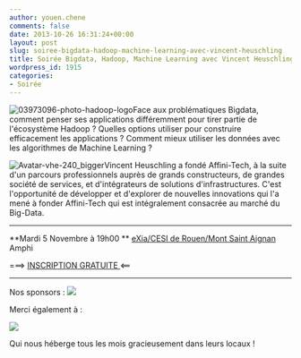 ```yaml
---
author: youen.chene
comments: false
date: 2013-10-26 16:31:24+00:00
layout: post
slug: soiree-bigdata-hadoop-machine-learning-avec-vincent-heuschling
title: Soirée Bigdata, Hadoop, Machine Learning avec Vincent Heuschling
wordpress_id: 1915
categories:
- Soirée
---
```


![03973096-photo-hadoop-logo](http://www.normandyjug.org/wp-content/uploads/2013/10/03973096-photo-hadoop-logo.jpg)Face aux problématiques Bigdata, comment penser ses applications différemment pour tirer partie de l'écosystème Hadoop ? Quelles options utiliser pour construire efficacement les applications ? Comment mieux utiliser les données avec les algorithmes de Machine Learning ?











![Avatar-vhe-240_bigger](http://www.normandyjug.org/wp-content/uploads/2013/10/Avatar-vhe-240_bigger.jpg)Vincent Heuschling a fondé Affini-Tech, à la suite d'un parcours professionnels auprès de grands constructeurs, de grandes société de services, et d'intégrateurs de solutions d'infrastructures. C'est l'opportunité de développer et d'explorer de nouvelles innovations qui l'a mené à fonder Affini-Tech qui est intégralement consacrée au marché du Big-Data.





* * *




**Mardi 5 Novembre à 19h00 **
[eXia/CESI de Rouen/Mont Saint Aignan](http://maps.google.fr/maps?oe=utf-8&rls=com.ubuntu:en-US:official&client=firefox-a&um=1&ie=UTF-8&q=eXia+CESI+Rouen&fb=1&gl=fr&hq=eXia+CESI&hnear=Rouen&cid=0,0,14303900307713815448&ei=VLLMSrNth5OMB4j5_YIH&sa=X&oi=local_result&ct=image&resnum=1)
Amphi




===> [INSCRIPTION GRATUITE ](http://jugevents.org/jugevents/event/51906)<==






* * *





Nos sponsors :
[![](http://www.normandyjug.org/wp-content/uploads/2011/04/agileit1.png)](http://www.normandyjug.org/wp-content/uploads/2011/04/agileit1.png)



Merci également à :

[![](http://www.normandyjug.org/wp-content/uploads/2012/10/logo_exia.png)](http://www.normandyjug.org/wp-content/uploads/2012/10/logo_exia.png)

Qui nous héberge tous les mois gracieusement dans leurs locaux !
